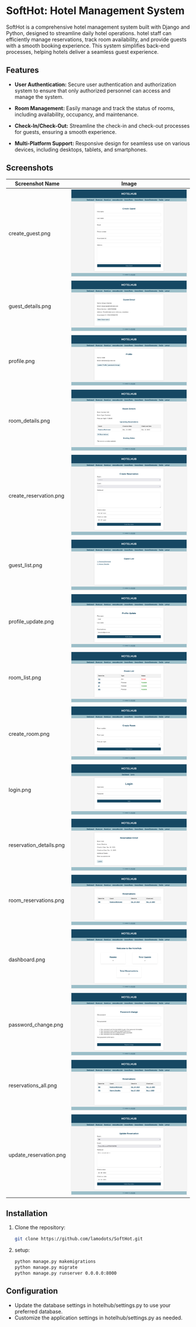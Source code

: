 # SoftHot: Hotel Management System

SoftHot is a comprehensive hotel management system built with Django and Python, designed to streamline daily hotel operations. hotel staff can efficiently manage reservations, track room availability, and provide guests with a smooth booking experience. This system simplifies back-end processes, helping hotels deliver a seamless guest experience.

## Features

- **User Authentication:** Secure user authentication and authorization system to ensure that only authorized personnel can access and manage the system.

- **Room Management:** Easily manage and track the status of rooms, including availability, occupancy, and maintenance.

- **Check-In/Check-Out:** Streamline the check-in and check-out processes for guests, ensuring a smooth experience.

- **Multi-Platform Support:** Responsive design for seamless use on various devices, including desktops, tablets, and smartphones.

## Screenshots

| Screenshot Name         | Image                                                           |
| ----------------------- | --------------------------------------------------------------- |
| create_guest.png        | ![create_guest.png](screenshots/create_guest.png)               |
| guest_details.png       | ![guest_details.png](screenshots/guest_details.png)             |
| profile.png             | ![profile.png](screenshots/profile.png)                         |
| room_details.png        | ![room_details.png](screenshots/room_details.png)               |
| create_reservation.png  | ![create_reservation.png](screenshots/create_reservation.png)   |
| guest_list.png          | ![guest_list.png](screenshots/guest_list.png)                   |
| profile_update.png      | ![profile_update.png](screenshots/profile_update.png)           |
| room_list.png           | ![room_list.png](screenshots/room_list.png)                     |
| create_room.png         | ![create_room.png](screenshots/create_room.png)                 |
| login.png               | ![login.png](screenshots/login.png)                             |
| reservation_details.png | ![reservation_details.png](screenshots/reservation_details.png) |
| room_reservations.png   | ![room_reservations.png](screenshots/room_reservations.png)     |
| dashboard.png           | ![dashboard.png](screenshots/dashboard.png)                     |
| password_change.png     | ![password_change.png](screenshots/password_change.png)         |
| reservations_all.png    | ![reservations_all.png](screenshots/reservations_all.png)       |
| update_reservation.png  | ![update_reservation.png](screenshots/update_reservation.png)   |

## Installation

1. Clone the repository:

   ```bash
   git clone https://github.com/lamodots/SoftHot.git
   ```

2. setup:
   ```
   python manage.py makemigrations
   python manage.py migrate
   python manage.py runserver 0.0.0.0:8000
   ```

## Configuration

- Update the database settings in hotelhub/settings.py to use your preferred database.
- Customize the application settings in hotelhub/settings.py as needed.
